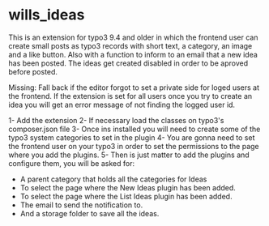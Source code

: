 # wills_ideas
This is an extension for typo3 9.4 and older in which the frontend user can create small posts as typo3 records with short text, a category, an image and a like button. Also with a function to inform to an email that a new idea has been posted. The ideas get created disabled in order to be aproved before posted.

Missing:
Fall back if the editor forgot to set a private side for loged users at the frontend. If the extension is set for all users once you try to create an idea you will get an error message of not finding the logged user id.

1- Add the extension
2- If necessary load the classes on typo3's composer.json file
3- Once ins installed you will need to create some of the typo3 system categories to set in the plugin
4- You are gonna need to set the frontend user on your typo3 in order to set the permissions to the page where you add the plugins.
5- Then is just matter to add the plugins and configure them, you will be asked for:
  * A parent category that holds all the categories for Ideas
  * To select the page where the New Ideas plugin has been added.
  * To select the page where the List Ideas plugin has been added.
  * The email to send the notification to.
  * And a storage folder to save all the ideas.
